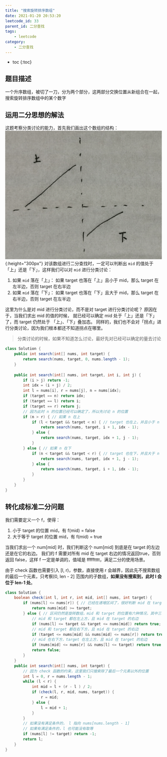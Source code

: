 ```yaml
---
title: "搜索旋转排序数组"
date: 2021-01-20 20:53:20
leetcode_id: 33
parent_id: 二分查找
tags:
    - leetcode
category:
    - 二分查找
---
```


* toc
{:toc}

## 题目描述
一个升序数组，被切了一刀，分为两个部分，这两部分交换位置从新组合在一起，搜索旋转排序数组中的某个数字

## 运用二分思想的解法

这题考察分类讨论的能力，首先我们画出这个数组的结构：
![](/img/leetcode-30.png){:height="300px"}
对该数组进行二分查找时，一定可以判断出 `mid` 的值处于「上」还是「下」，这样我们可以对 `mid` 进行分类讨论：
1. 如果 `mid` 落在「上」：
    如果 target 也落在「上」且小于 mid，那么 target 在左半边，否则 target 在右半边
2. 如果 `mid` 落在「下」：
    如果 target 也落在「下」且大于 mid，那么 target 在右半边，否则 target 在左半边

这里为什么是对 mid 进行分类讨论，而不是对 target 进行分类讨论呢？ 原因在于，当我们求出 mid 的值的时候， 就已经可以确定 mid 处于「上」还是「下」了，而 target 仍然处于 「上」、「下」叠加态。 同样的，我们也不会对「拐点」进行分类讨论，因为我们根本都还不知道拐点在哪里。
>分类讨论的时候，如果不知道怎么讨论，最好先对已经可以确定的量去讨论

```java
class Solution {
    public int search(int[] nums, int target) {
        return search(nums, target, 0, nums.length - 1);
    }

    public int search(int[] nums, int target, int i, int j) {
        if (i > j) return -1;
        int idx = (i + j) / 2;
        int l = nums[i], r = nums[j], n = nums[idx];
        if (target == n) return idx;
        if (target == l) return i;
        if (target == r) return j;
        // 因为此时 n 的位置已经可以确定了，所以先讨论 n 的位置
        if (n > r) { // 如果 n 在上
            if (l < target && target < n) { // target 也在上，并且小于 n
                return search(nums, target, i + 1, idx - 1);
            } else {
                return search(nums, target, idx + 1, j - 1);
            }
        } else { // 如果 n 在下
            if (n < target && target < r) { // target 也在下，并且大于 n
                return search(nums, target, idx + 1, j - 1);
            } else {
                return search(nums, target, i + 1, idx - 1);
            }
        }
    }
}
```

## 转化成标准二分问题

我们需要定义一个 f，使得：
1. 小于 target 的位置 mid，有 f(mid) = false
2. 大于等于 target 的位置 mid，有 f(mid) = true

当我们求出一个 num[mid] 时，我们判断这个 num[mid] 到底是在 target 的左边还是在它的右边。
我们的 f 需要对所有 mid 在 target 右边的情况返回true，否则返回 false，这样 f 一定是单调的，值域是 ffffftttt，满足二分的使用场景。

由于 check 函数也需要引入 [l, r)，参数，直接使用 r 会越界，因此先不搜索数组的最后一个元素，只考察[0, len - 2] 范围内的子数组，**如果没有搜索到，此时 l 会位于 len-1 处**。

```java
class Solution {
    boolean check(int l, int r, int mid, int[] nums, int target) {
        if (nums[l] <= nums[r]) { // 已经在递增区间了，很好判断 mid 在 target 的左边还是右边。
            return nums[mid] >= target;
        } else { // 区间仍然是旋转数组，mid 和 target 的位置有六种情况，其中三种满足 mid 在 target 的右边。
            // mid 和 target 都在左上方，且 mid 在 target 的右边
            if (nums[l] <= target && target <= nums[mid]) return true;
            // mid 和 target 都在右下方，且 mid 在 target 的右边
            if (target <= nums[mid] && nums[mid] <= nums[r]) return true;
            // mid 在右下方，target 在左上方，且 mid 在 target 的右边
            if (nums[mid] <= nums[r] && nums[l] <= target) return true;
            return false;
        }
    }
    public int search(int[] nums, int target) {
        // 因为 check 函数的约束，这里我们只搜索除了最后一个元素以外的位置
        int l = 0, r = nums.length - 1;
        while (l < r) {
            int mid = l + (r - l ) / 2;
            if (check(l, r, mid, nums, target)) {
                r = mid;
            } else {
                l = mid + 1;
            }
        }
        // 如果没有满足条件的， l 指向 nums[nums.length - 1]
        // 如果有满足条件的，l 也可能没有取等
        if (nums[l] != target) return -1;
        return l;
    }
}
```

